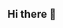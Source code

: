 ## Hi there 👋

<!--

**Here are some ideas to get you started:**

🙋‍♀️ We are developing TRX (tee-ar-ex) a community-oriented unified tractogrpahy file
🌈 Contributions are welcome and can be accepted in form of pull requests and comments
👩‍💻 <URLs>
🍿 Fun facts - We are lucky that the new Jurassic Park film is coming out otherwise the image we are using is "dating" us
🧙 Remember, you can do mighty things with the power of [Markdown](https://docs.github.com/github/writing-on-github/getting-started-with-writing-and-formatting-on-github/basic-writing-and-formatting-syntax)
-->

